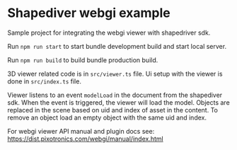 # Shapediver webgi example
Sample project for integrating the webgi viewer with shapedriver sdk.

Run `npm run start` to start bundle development build and start local server.

Run `npm run build` to build bundle production build.

3D viewer related code is in `src/viewer.ts` file.
Ui setup with the viewer is done in `src/index.ts` file.

Viewer listens to an event `modelLoad` in the document from the shapediver sdk.
When the event is triggered, the viewer will load the model.
Objects are replaced in the scene based on uid and index of asset in the content.
To remove an object load an empty object with the same uid and index.

For webgi viewer API manual and plugin docs see: https://dist.pixotronics.com/webgi/manual/index.html

